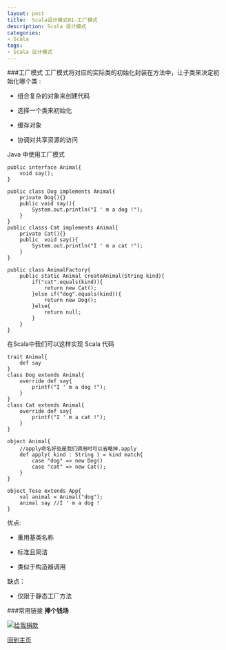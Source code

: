 ```yaml
---
layout:	post
title:	Scala设计模式01-工厂模式
description: Scala 设计模式
categories:
- Scala 
tags:
- Scala 设计模式
---
```


###工厂模式
工厂模式将对应的实际类的初始化封装在方法中，让子类来决定初始化哪个类 :

+ 组合复杂的对象来创建代码

+  选择一个类来初始化

+  缓存对象

+  协调对共享资源的访问

Java 中使用工厂模式

	public interface Animal{
		void say();
	}
	
	public class Dog implements Animal{
		private Dog(){}
		public void say(){
			System.out.println("I ' m a dog !");
		}
	}
	public classs Cat implements Animal{
		private Cat(){}
		public  void say(){
			System.out.println("I ' m a cat !");
		}
	}

	public class AnimalFactory{
		public static Animal createAnimal(String kind){
			if("cat".equals(kind)){
				return new Cat();
			}else if("dog".equals(kind)){
				return new Dog();
			}else{
				return null;
			}
		}
	}


在Scala中我们可以这样实现
Scala 代码

	trait Animal{
		def say
	}
	class Dog extends Animal{
		override def say{
			printf("I ' m a dog !");
		}
	}
	class Cat extends Animal{
		override def say{
			printf("I ' m a cat !");
		}
	}

	object Animal{
		//apply命名好处是我们调用时可以省略掉.apply
		def apply( kind : String ) = kind match{
			case "dog" => new Dog()
			case "cat" => new Cat();
		}
	}

	object Tese extends App{
		val animal = Animal("dog");
		animal say //I ' m a dog !
	}

优点:

+ 重用基类名称

+ 标准且简洁

+ 类似于构造器调用

缺点：

+ 仅限于静态工厂方法 

###常用链接
**捧个钱场**

[![给我捐款](http://c000005.qiniudn.com/donate_me.png "给我捐款")](http://me.alipay.com/0xc000005)

[回到主页][1]

                                       
[1]: http://0xc000005.github.io/
